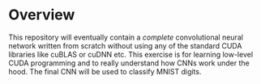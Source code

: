 # Overview
This repository will eventually contain a *complete* convolutional neural network written from scratch without using any of the standard CUDA libraries like cuBLAS or cuDNN etc. This exercise is for learning low-level CUDA programming and to really understand how CNNs work under the hood. The final CNN will be used to classify MNIST digits.


